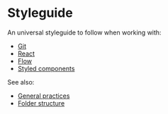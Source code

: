 # Styleguide

An universal styleguide to follow when working with:
* [Git](./git)
* [React](./react)
* [Flow](./flow)
* [Styled components](./styled)

See also:
* [General practices](./general)
* [Folder structure](./structure)

